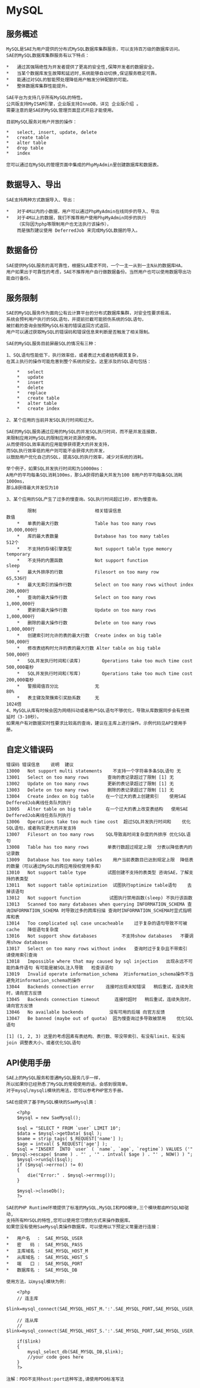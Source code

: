 #	MySQL

##	服务概述

	MySQL是SAE为用户提供的分布式MySQL数据库集群服务，可以支持百万级的数据库访问。
	SAE的MySQL数据库集群服务有以下特点：
	
	*	通过其强隔绝性为开发者提供了更高的安全性,保障开发者的数据安全。
	*	当某个数据库发生故障和延迟时,系统能够自动切换,保证服务稳定可靠。
	*	能通过对SQL的智能预处理降低用户触发分钟配额的可能。
	*	整体数据库集群性能提升。
	
	SAE平台为支持几乎所有MySQL的特性。
	公共版支持MyISAM引擎，企业版支持InnoDB，详见 企业版介绍 。
	需要注意的是SAE的MySQL管理页面显式开启才能使用。
	
	目前MySQL服务对用户开放的操作：
	
	*	select, insert, update, delete
	*	create table
	*	alter table
	*	drop table
	*	index
	
	您可以通过在MySQL的管理页面中集成的PhpMyAdmin里创建数据库和数据表。

##	数据导入、导出

	SAE支持两种方式数据导入、导出：
	
	*	对于4M以内的小数据，用户可以通过PhpMyAdmin在线同步的导入、导出
	*	对于4M以上的数据，我们不推荐用户使用PhpMyAdmin同步的执行
		（实际因为php等限制用户也无法执行该操作），
		而是强烈建议使用 DeferredJob 来完成MySQL数据的导入。

##	数据备份

	SAE提供MySQL服务的高可靠性，根据SLA需求不同，一个一主一从到一主N从的数据库HA，
	用户如果出于可靠性的考虑，SAE不推荐用户自行做数据备份。当然用户也可以使用数据导出功能自行备份。

##	服务限制

	SAE的MySQL服务作为面向公有云计算平台的分布式数据库集群，对安全性要求极高，
	系统会预判用户执行的SQL语句，并提前拦截可能损伤系统的SQL语句，
	被拦截的查询会按照MySQL标准的错误返回方式返回，
	用户可以通过获取MySQL的错误码和错误信息来判断是否触发了相关限制。
	
	SAE的MySQL服务目前屏蔽SQL的情况有三种：
	
	1、SQL语句性能低下，执行效率低，或者表过大或者结构极其复杂，
	在其上执行的操作可能危害到整个系统的安全。这里涉及的SQL语句包括：
	
		*	select
		*	update
		*	insert
		*	delete
		*	replace
		*	create table
		*	alter table
		*	create index
	
	2、某个应用的当前并发SQL执行时间和过大。

	SAE的MySQL服务通过应用的MySQL的并发SQL执行时间，而不是并发连接数，
	来限制应用对MySQL的限制应用对资源的使用。
	从而使得SQL效率高的应用能够获得更大的并发支持，
	而SQL执行效率低的用户则可能不会获得大的并发，
	以鼓励用户优化自己的SQL，提高SQL的执行效率，减少对系统的消耗。
	
	举个例子，如果SQL并发执行时间和为10000ms：
	A用户的平均每条SQL消耗100ms，那么A获得的最大并发为100 B用户的平均每条SQL消耗1000ms，
	那么B获得最大并发仅为10

	3、某个应用的SQL产生了过多的慢查询。SQL执行时间超过1秒，即为慢查询。
	
			限制　　　　　　　　　　　　	相关错误信息	　　　　　　　　　　　　　　 数值
		*	单表的最大行数　　　　　　　	Table has too many rows	　　　　　　 10,000,000行
		*	库的最大表数量　　　　　　　	Database has too many tables	　　　　　　512个
		*	不支持的存储引擎类型　　　　	Not support table type memory temporary	
		*	不支持的内置函数　　　　　　	Not support function	　　　　　　　　　　sleep
		*	最大外排序的行数　　　　　　	Filesort on too many row	　　　　　　 65,536行
		*	最大无索引的操作行数　　　　	Select on too many rows without index	200,000行
		*	查询的最大操作行数　　　　　	Select on too many rows	　　　　　　　1,000,000行
		*	更新的最大操作行数　　　　　	Update on too many rows	　　　　　　　1,000,000行
		*	删除的最大操作行数　　　　　	Delete on too many rows	　　　　　　　1,000,000行
		*	创建索引时允许的表的最大行数	Create index on big table	　　　　　　500,000行
		*	修改表结构时允许的表的最大行数	Alter table on big table	　　　　　　500,000行
		*	SQL并发执行时间和(读库)　　　	Operations take too much time cost	　500,000毫秒
		*	SQL并发执行时间和(写库)　　　	Operations take too much time cost	　200,000毫秒
		*	警报阈值百分比　　　　　　　	无	　　　　　　　　　　　　　　　　　　　　　80%
		*	表主键及聚簇索引奖励系数　　	无	　　　　　　　　　　　　　　　　　　　 1024倍
	4、MySQL从库有时候会因为网络抖动或者用户SQL语句不够优化，导致从库数据同步会有些微延时（3-10秒）。
	如果用户有对数据实时性要求比较高的查询，建议在主库上进行操作。示例代码见API使用手册。

##	自定义错误码

	错误码	错误信息	说明	建议
	13000	Not support multi statements	不支持一个字符串多条SQL语句	无
	13001	Select on too many rows　　　	查询的表记录超过了限制 [1]	无
	13002	Update on too many rows　　　	更新的表记录超过了限制 [1]	无
	13003	Delete on too many rows　　　	删除的表记录超过了限制 [1]	无
	13004	Create index on big table　　	在一个过大的表上创建索引	使用SAE DefferedJob离线任务队列执行
	13005	Alter table on big table　　	在一个过大的表上改变表结构	使用SAE DefferedJob离线任务队列执行
	13006	Operations take too much time cost	超过SQL并发执行时间和	优化SQL语句，或者购买更大的并发支持
	13007	Filesort on too many rows　　	SQL导致高时间复杂度的外排序	优化SQL语句
	13008	Table has too many rows　　　	单表行数超过规定上限	分表以降低表内的记录数
	13009	Database has too many tables	用户当前表数目已达到规定上限	降低表的数量（可以通过MySQL的跨应用授权使用多库）
	13010	Not support table type　　　	试图创建不支持的表类型	咨询SAE，了解支持的表类型
	13011	Not support table optimization	试图执行optimize table语句	去掉该语句
	13012	Not support function　　　　	试图执行禁用函数(sleep)	不执行该函数
	13013	Scanned too many databases when querying INFORMATION_SCHEMA	查询INFORMATION_SCHEMA 时导致过多的跨库扫描	查询时INFORMATION_SCHEMA时显式指明库和表
	13014	Too complicated sql case uncacheable	过于复杂的语句导致不可被cache	降低语句复杂度
	13016	Not support show databases　　　　　	不支持show databases	不要调用show databases
	13017	Select on too many rows without index	查询时过于复杂且不带索引	请使用索引查询
	13018	Impossible where that may caused by sql injection	出现永远不可能的条件语句 有可能是被SQL注入导致	检查该语句
	13019	Invalid operate information_schema	对information_schema操作不当	避免对information_schema的操作
	13044	Backends connection error　　	连接时出现未知错误	稍后重试，连续失败时，请向官方反馈
	13045	Backends connection timeout　	连接时超时	稍后重试，连续失败时，请向官方反馈
	13046	No available backends　　　　	没有可用的后端	向官方反馈
	13047	Be banned (maybe out of quota)	因为慢查询过多导致被禁用	优化SQL语句

	[1]	(1, 2, 3) 这里的考虑因素有表结构、表行数、带没带索引、有没有limit、有没有join 调整表大小，或者优化SQL语句

##	API使用手册
	SAE上的MySQL服务和普通MySQL服务几乎一样，
	所以如果你已经熟悉了MySQL的常规使用的话，会感到很简单。
	对于mysql/mysqli模块的用法，您可以参考PHP官方手册。
	
	SAE也提供了基于MySQL模块的SaeMysql类：
	
		<?php
		$mysql = new SaeMysql();
		
		$sql = "SELECT * FROM `user` LIMIT 10";
		$data = $mysql->getData( $sql );
		$name = strip_tags( $_REQUEST['name'] );
		$age = intval( $_REQUEST['age'] );
		$sql = "INSERT  INTO `user` ( `name`, `age`, `regtime`) VALUES ('"  . $mysql->escape( $name ) . "' , '" . intval( $age ) . "' , NOW() ) ";
		$mysql->runSql($sql);
		if ($mysql->errno() != 0)
		{
		    die("Error:" . $mysql->errmsg());
		}
		
		$mysql->closeDb();
		?>
		
	SAE的PHP Runtime环境提供了标准的MySQL,MySQLI和PDO模块,三个模块都由MYSQLND驱动,
	支持所有MYSQL的特性,您可以使用您习惯的方式来操作数据库。
	如果您没有使用SaeMysql类操作数据库，可以使用以下预定义常量进行连接：
	
	*	用户名　 :  SAE_MYSQL_USER
	*	密　　码 :  SAE_MYSQL_PASS
	*	主库域名 :  SAE_MYSQL_HOST_M
	*	从库域名 :  SAE_MYSQL_HOST_S
	*	端　　口 :  SAE_MYSQL_PORT
	*	数据库名 :  SAE_MYSQL_DB
		
	使用方法，以mysql模块为例:
	
		<?php
		// 连主库
		$link=mysql_connect(SAE_MYSQL_HOST_M.':'.SAE_MYSQL_PORT,SAE_MYSQL_USER,SAE_MYSQL_PASS);
		
		// 连从库
		// $link=mysql_connect(SAE_MYSQL_HOST_S.':'.SAE_MYSQL_PORT,SAE_MYSQL_USER,SAE_MYSQL_PASS);
		
		if($link)
		{
		    mysql_select_db(SAE_MYSQL_DB,$link);
		    //your code goes here
		}
		?>
		
	注解：PDO不支持host:port这种写法,请使用PDO标准写法
	
#
